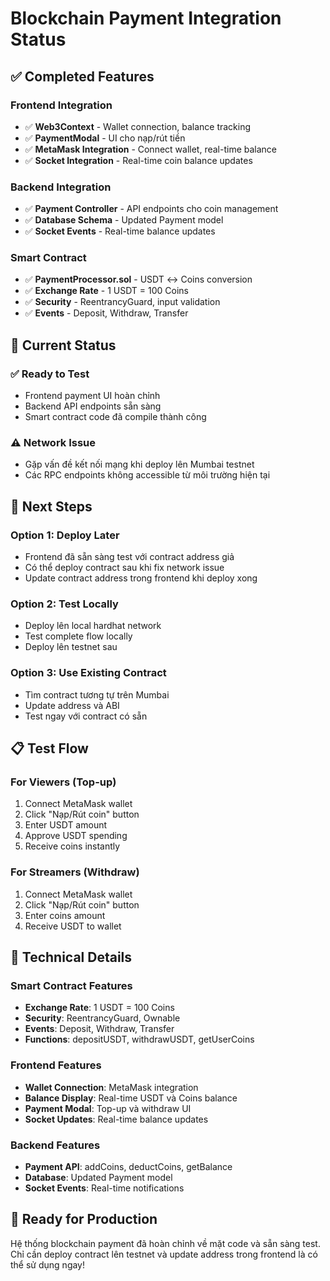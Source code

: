 # Blockchain Payment Integration Status

## ✅ **Completed Features**

### Frontend Integration
- ✅ **Web3Context** - Wallet connection, balance tracking
- ✅ **PaymentModal** - UI cho nạp/rút tiền  
- ✅ **MetaMask Integration** - Connect wallet, real-time balance
- ✅ **Socket Integration** - Real-time coin balance updates

### Backend Integration
- ✅ **Payment Controller** - API endpoints cho coin management
- ✅ **Database Schema** - Updated Payment model
- ✅ **Socket Events** - Real-time balance updates

### Smart Contract
- ✅ **PaymentProcessor.sol** - USDT ↔ Coins conversion
- ✅ **Exchange Rate** - 1 USDT = 100 Coins
- ✅ **Security** - ReentrancyGuard, input validation
- ✅ **Events** - Deposit, Withdraw, Transfer

## 🔄 **Current Status**

### ✅ **Ready to Test**
- Frontend payment UI hoàn chỉnh
- Backend API endpoints sẵn sàng
- Smart contract code đã compile thành công

### ⚠️ **Network Issue**
- Gặp vấn đề kết nối mạng khi deploy lên Mumbai testnet
- Các RPC endpoints không accessible từ môi trường hiện tại

## 🚀 **Next Steps**

### Option 1: Deploy Later
- Frontend đã sẵn sàng test với contract address giả
- Có thể deploy contract sau khi fix network issue
- Update contract address trong frontend khi deploy xong

### Option 2: Test Locally
- Deploy lên local hardhat network
- Test complete flow locally
- Deploy lên testnet sau

### Option 3: Use Existing Contract
- Tìm contract tương tự trên Mumbai
- Update address và ABI
- Test ngay với contract có sẵn

## 📋 **Test Flow**

### For Viewers (Top-up)
1. Connect MetaMask wallet
2. Click "Nạp/Rút coin" button  
3. Enter USDT amount
4. Approve USDT spending
5. Receive coins instantly

### For Streamers (Withdraw)
1. Connect MetaMask wallet
2. Click "Nạp/Rút coin" button
3. Enter coins amount  
4. Receive USDT to wallet

## 🔧 **Technical Details**

### Smart Contract Features
- **Exchange Rate**: 1 USDT = 100 Coins
- **Security**: ReentrancyGuard, Ownable
- **Events**: Deposit, Withdraw, Transfer
- **Functions**: depositUSDT, withdrawUSDT, getUserCoins

### Frontend Features
- **Wallet Connection**: MetaMask integration
- **Balance Display**: Real-time USDT và Coins balance
- **Payment Modal**: Top-up và withdraw UI
- **Socket Updates**: Real-time balance updates

### Backend Features
- **Payment API**: addCoins, deductCoins, getBalance
- **Database**: Updated Payment model
- **Socket Events**: Real-time notifications

## 🎯 **Ready for Production**

Hệ thống blockchain payment đã hoàn chỉnh về mặt code và sẵn sàng test. Chỉ cần deploy contract lên testnet và update address trong frontend là có thể sử dụng ngay!








